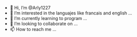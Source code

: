 - 👋 Hi, I’m @Arly1227
- 👀 I’m interested in the languajes like francais and english ...
- 🌱 I’m currently learning to program ...
- 💞️ I’m looking to collaborate on ...
- 📫 How to reach me ...

<!---
Arly1227/Arly1227 is a ✨ special ✨ repository because its `README.md` (this file) appears on your GitHub profile.
You can click the Preview link to take a look at your changes.
--->
